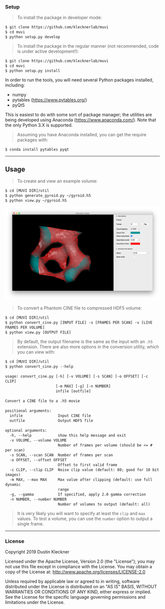 ### Setup

> To install the package in developer mode:

```shell
$ git clone https://github.com/klecknerlab/muvi
$ cd muvi
$ python setup.py develop
```

> To install the package in the regular manner (not recommended, code is
under active development!):

```shell
$ git clone https://github.com/klecknerlab/muvi
$ cd muvi
$ python setup.py install
```

In order to run the tools, you will need several Python packages installed, including:
  * numpy
  * pytables (https://www.pytables.org/)
  * pyQt5

This is easiest to do with some sort of package manager; the utilities are being
developed using Anaconda (https://www.anaconda.com/).  Note that the only
Python 3.X is supported.

> Assuming you have Anaconda installed, you can get the require packages with:

```shell
$ conda install pytables pyqt
```

---

## Usage

> To create and view an example volume:

```shell
$ cd [MUVI DIR]/util
$ python generate_gyroid.py ~/gyroid.h5
$ python view.py ~/gyroid.h5
```

![](gyroid.png)

> To convert a Phantom CINE file to compressed HDF5 volume:

```shell
$ cd [MUVI DIR]/util
$ python convert_cine.py [INPUT FILE] -s [FRAMES PER SCAN] -v [LIVE FRAMES PER VOLUME]
$ python view.py [OUTPUT FILE]
```
> By default, the output filename is the same as the input with an `.h5` extension.  There are also more options in the conversion utility, which you can view with:

```shell
$ cd [MUVI DIR]/util
$ python convert_cine.py --help

usage: convert_cine.py [-h] [-v VOLUME] [-s SCAN] [-o OFFSET] [-c CLIP]
                       [-m MAX] [-g] [-n NUMBER]
                       infile [outfile]

Convert a CINE file to a .h5 movie

positional arguments:
  infile                Input CINE file
  outfile               Output HDF5 file

optional arguments:
  -h, --help            show this help message and exit
  -v VOLUME, --volume VOLUME
                        Number of frames per volume (should be <= # per scan)
  -s SCAN, --scan SCAN  Number of frames per scan
  -o OFFSET, --offset OFFSET
                        Offset to first valid frame
  -c CLIP, --clip CLIP  Noise clip value (default: 80; good for 10 bit images)
  -m MAX, --max MAX     Max value after clipping (default: use full dynamic
                        range
  -g, --gamma           If specified, apply 2.0 gamma correction
  -n NUMBER, --number NUMBER
                        Number of volumes to output (default: all)
```


> It is very likely you will want to specify at least the `clip`  and `max` values.  To test a volume, you can use the `number` option to output a single frame.

---


### License

Copyright 2019 Dustin Kleckner

Licensed under the Apache License, Version 2.0 (the "License");
you may not use this file except in compliance with the License.
You may obtain a copy of the License at: http://www.apache.org/licenses/LICENSE-2.0

Unless required by applicable law or agreed to in writing, software
distributed under the License is distributed on an "AS IS" BASIS,
WITHOUT WARRANTIES OR CONDITIONS OF ANY KIND, either express or implied.
See the License for the specific language governing permissions and
limitations under the License.
